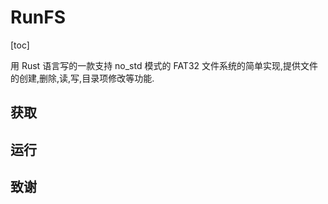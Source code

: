 # RunFS

[toc]

用 Rust 语言写的一款支持 no_std 模式的 FAT32 文件系统的简单实现,提供文件的创建,删除,读,写,目录项修改等功能.

## 获取

## 运行

## 致谢

